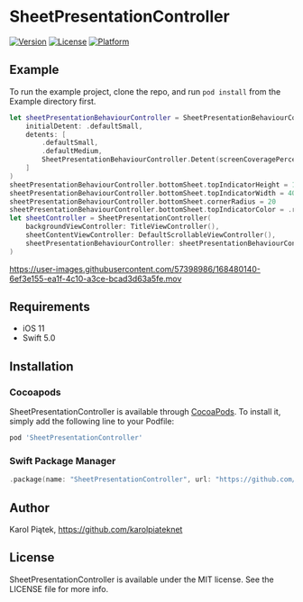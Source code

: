 # SheetPresentationController

[![Version](https://img.shields.io/cocoapods/v/SheetPresentationController.svg?style=flat)](https://cocoapods.org/pods/SheetPresentationController)
[![License](https://img.shields.io/cocoapods/l/SheetPresentationController.svg?style=flat)](https://cocoapods.org/pods/SheetPresentationController)
[![Platform](https://img.shields.io/cocoapods/p/SheetPresentationController.svg?style=flat)](https://cocoapods.org/pods/SheetPresentationController)

## Example

To run the example project, clone the repo, and run `pod install` from the Example directory first.

```swift
let sheetPresentationBehaviourController = SheetPresentationBehaviourController(
    initialDetent: .defaultSmall,
    detents: [
        .defaultSmall,
        .defaultMedium,
        SheetPresentationBehaviourController.Detent(screenCoveragePercentage: 0.9, isScrollable: true)
    ]
)
sheetPresentationBehaviourController.bottomSheet.topIndicatorHeight = 10
sheetPresentationBehaviourController.bottomSheet.topIndicatorWidth = 40
sheetPresentationBehaviourController.bottomSheet.cornerRadius = 20
sheetPresentationBehaviourController.bottomSheet.topIndicatorColor = .red
let sheetController = SheetPresentationController(
    backgroundViewController: TitleViewController(),
    sheetContentViewController: DefaultScrollableViewController(),
    sheetPresentationBehaviourController: sheetPresentationBehaviourController
)
```

https://user-images.githubusercontent.com/57398986/168480140-6ef3e155-ea1f-4c10-a3ce-bcad3d63a5fe.mov

## Requirements

- iOS 11
- Swift 5.0

## Installation

### Cocoapods

SheetPresentationController is available through [CocoaPods](https://cocoapods.org). To install
it, simply add the following line to your Podfile:

```ruby
pod 'SheetPresentationController'
```

### Swift Package Manager

```swift
.package(name: "SheetPresentationController", url: "https://github.com/karolpiateknet/SheetPresentationController", .branch("main")),
```

## Author

Karol Piątek, https://github.com/karolpiateknet

## License

SheetPresentationController is available under the MIT license. See the LICENSE file for more info.
